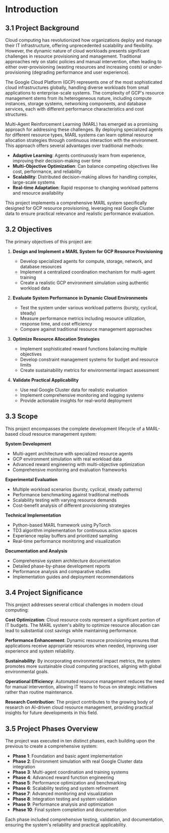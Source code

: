 # Introduction

## 3.1 Project Background

Cloud computing has revolutionized how organizations deploy and manage their IT infrastructure, offering unprecedented scalability and flexibility. However, the dynamic nature of cloud workloads presents significant challenges in resource provisioning and management. Traditional approaches rely on static policies and manual intervention, often leading to either over-provisioning (wasting resources and increasing costs) or under-provisioning (degrading performance and user experience).

The Google Cloud Platform (GCP) represents one of the most sophisticated cloud infrastructures globally, handling diverse workloads from small applications to enterprise-scale systems. The complexity of GCP's resource management stems from its heterogeneous nature, including compute instances, storage systems, networking components, and database services, each with different performance characteristics and cost structures.

Multi-Agent Reinforcement Learning (MARL) has emerged as a promising approach for addressing these challenges. By deploying specialized agents for different resource types, MARL systems can learn optimal resource allocation strategies through continuous interaction with the environment. This approach offers several advantages over traditional methods:

- **Adaptive Learning**: Agents continuously learn from experience, improving their decision-making over time
- **Multi-Objective Optimization**: Can balance competing objectives like cost, performance, and reliability
- **Scalability**: Distributed decision-making allows for handling complex, large-scale systems
- **Real-time Adaptation**: Rapid response to changing workload patterns and resource availability

This project implements a comprehensive MARL system specifically designed for GCP resource provisioning, leveraging real Google Cluster data to ensure practical relevance and realistic performance evaluation.

## 3.2 Objectives

The primary objectives of this project are:

1. **Design and Implement a MARL System for GCP Resource Provisioning**
   - Develop specialized agents for compute, storage, network, and database resources
   - Implement a centralized coordination mechanism for multi-agent training
   - Create a realistic GCP environment simulation using authentic workload data

2. **Evaluate System Performance in Dynamic Cloud Environments**
   - Test the system under various workload patterns (bursty, cyclical, steady)
   - Measure performance metrics including resource utilization, response time, and cost efficiency
   - Compare against traditional resource management approaches

3. **Optimize Resource Allocation Strategies**
   - Implement sophisticated reward functions balancing multiple objectives
   - Develop constraint management systems for budget and resource limits
   - Create sustainability metrics for environmental impact assessment

4. **Validate Practical Applicability**
   - Use real Google Cluster data for realistic evaluation
   - Implement comprehensive monitoring and logging systems
   - Provide actionable insights for real-world deployment

## 3.3 Scope

This project encompasses the complete development lifecycle of a MARL-based cloud resource management system:

**System Development**
- Multi-agent architecture with specialized resource agents
- GCP environment simulation with real workload data
- Advanced reward engineering with multi-objective optimization
- Comprehensive monitoring and evaluation frameworks

**Experimental Evaluation**
- Multiple workload scenarios (bursty, cyclical, steady patterns)
- Performance benchmarking against traditional methods
- Scalability testing with varying resource demands
- Cost-benefit analysis of different provisioning strategies

**Technical Implementation**
- Python-based MARL framework using PyTorch
- TD3 algorithm implementation for continuous action spaces
- Experience replay buffers and prioritized sampling
- Real-time performance monitoring and visualization

**Documentation and Analysis**
- Comprehensive system architecture documentation
- Detailed phase-by-phase development reports
- Performance analysis and comparative studies
- Implementation guides and deployment recommendations

## 3.4 Project Significance

This project addresses several critical challenges in modern cloud computing:

**Cost Optimization**: Cloud resource costs represent a significant portion of IT budgets. The MARL system's ability to optimize resource allocation can lead to substantial cost savings while maintaining performance.

**Performance Enhancement**: Dynamic resource provisioning ensures that applications receive appropriate resources when needed, improving user experience and system reliability.

**Sustainability**: By incorporating environmental impact metrics, the system promotes more sustainable cloud computing practices, aligning with global environmental goals.

**Operational Efficiency**: Automated resource management reduces the need for manual intervention, allowing IT teams to focus on strategic initiatives rather than routine maintenance.

**Research Contribution**: The project contributes to the growing body of research on AI-driven cloud resource management, providing practical insights for future developments in this field.

## 3.5 Project Phases Overview

The project was executed in ten distinct phases, each building upon the previous to create a comprehensive system:

- **Phase 1**: Foundation and basic agent implementation
- **Phase 2**: Environment simulation with real Google Cluster data integration
- **Phase 3**: Multi-agent coordination and training systems
- **Phase 4**: Advanced reward function engineering
- **Phase 5**: Performance optimization and benchmarking
- **Phase 6**: Scalability testing and system refinement
- **Phase 7**: Advanced monitoring and visualization
- **Phase 8**: Integration testing and system validation
- **Phase 9**: Performance analysis and optimization
- **Phase 10**: Final system completion and documentation

Each phase included comprehensive testing, validation, and documentation, ensuring the system's reliability and practical applicability.
